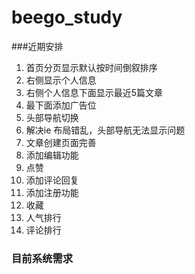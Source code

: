 # beego_study
###近期安排

 1. 首页分页显示默认按时间倒叙排序
 2. 右侧显示个人信息
 3. 右侧个人信息下面显示最近5篇文章
 4. 最下面添加广告位
 5. 头部导航切换
 6. 解决ie 布局错乱，头部导航无法显示问题
 7. 文章创建页面完善
 8. 添加编辑功能
 9. 点赞
 10. 添加评论回复
 11. 添加注册功能
 12. 收藏
 13. 人气排行
 14. 评论排行
### 目前系统需求

